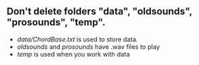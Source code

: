 ##  Don't delete folders "data", "oldsounds", "prosounds", "temp".

- *data/ChordBase.txt* is used to store data. <br/>
- *oldsounds* and *prosounds* have .wav files to play <br/>
- *temp* is used when you work with data <br/>